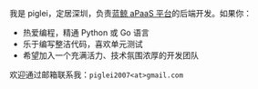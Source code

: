 我是 piglei，定居深圳，负责[蓝鲸 aPaaS 平台](https://bk.tencent.com/)的后端开发。如果你：

- 热爱编程，精通 Python 或 Go 语言
- 乐于编写整洁代码，喜欢单元测试
- 希望加入一个充满活力、技术氛围浓厚的开发团队

欢迎通过邮箱联系我：`piglei2007<at>gmail.com`
